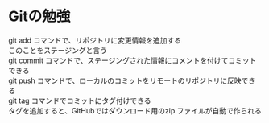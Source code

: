# Gitの勉強  

git add コマンドで、リポジトリに変更情報を追加する  
	このことをステージングと言う  
git commit コマンドで、ステージングされた情報にコメントを付けてコミットできる  
git push コマンドで、ローカルのコミットをリモートのリポジトリに反映できる  
git tag コマンドでコミットにタグ付けできる  
	タグを追加すると、GitHubではダウンロード用のzip ファイルが自動で作られる  
